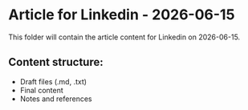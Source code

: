 # Article for Linkedin - 2026-06-15

This folder will contain the article content for Linkedin on 2026-06-15.

## Content structure:
- Draft files (.md, .txt)
- Final content
- Notes and references
